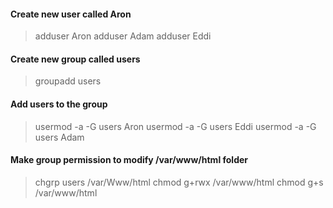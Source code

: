 #### Create new user called Aron
> adduser Aron
> adduser Adam
> adduser Eddi

#### Create new group called users
> groupadd users

#### Add users to the group
> usermod -a -G users Aron
> usermod -a -G users Eddi
> usermod -a -G users Adam

#### Make group permission to modify /var/www/html folder
> chgrp users /var/Www/html
> chmod g+rwx /var/www/html
> chmod g+s /var/www/html
